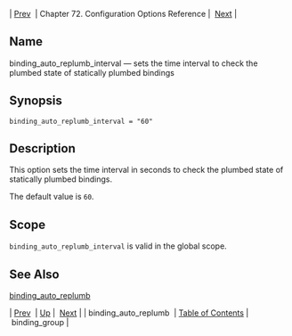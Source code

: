 | [Prev](conf.ref.binding_auto_replumb)  | Chapter 72. Configuration Options Reference |  [Next](conf.ref.binding_group) |

<a name="conf.ref.binding_auto_replumb_interval"></a>
## Name

binding_auto_replumb_interval — sets the time interval to check the plumbed state of statically plumbed bindings

## Synopsis

`binding_auto_replumb_interval = "60"`

<a name="idp23629488"></a>
## Description

This option sets the time interval in seconds to check the plumbed state of statically plumbed bindings.

The default value is `60`.

<a name="idp23632304"></a>
## Scope

`binding_auto_replumb_interval` is valid in the global scope.

<a name="idp23634576"></a>
## See Also

[binding_auto_replumb](conf.ref.binding_auto_replumb "binding_auto_replumb")

| [Prev](conf.ref.binding_auto_replumb)  | [Up](config.options.ref) |  [Next](conf.ref.binding_group) |
| binding_auto_replumb  | [Table of Contents](index) |  binding_group |

